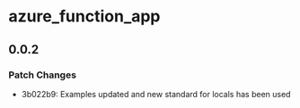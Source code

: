 # azure_function_app

## 0.0.2

### Patch Changes

- 3b022b9: Examples updated and new standard for locals has been used
